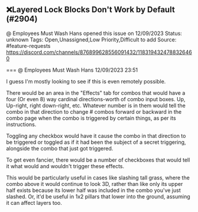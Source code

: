 ## ❌Layered Lock Blocks Don't Work by Default (#2904)
@ Employees Must Wash Hans opened this issue on 12/09/2023
Status: unknown
Tags: Open,Unassigned,Low Priority,Difficult to add
Source: #feature-requests https://discord.com/channels/876899628556091432/1183194324788326460


=== @ Employees Must Wash Hans 12/09/2023 23:51

I guess I'm mostly looking to see if this is even remotely possible.

There would be an area in the "Effects" tab for combos that would have a four (Or even 8) way cardinal directions-worth of combo input boxes.  Up, Up-right, right down-right, etc.   Whatever number is in them would tell the combo in that direction to change # combos forward or backward in the combo page when the combo is triggered by certain things, as per its instructions.

Toggling any checkbox would have it cause the combo in that direction to be triggered or toggled as if it had been the subject of a secret triggering, alongside the combo that just got triggered.

To get even fancier, there would be a number of checkboxes that would tell it what would and wouldn't trigger these effects.

This would be particularly  useful in cases like slashing tall grass, where the combo above it would continue to look 3D, rather than like only its upper half exists because its lower half was included in the combo you've just slashed.  Or, it'd be useful in 1x2 pillars that lower into the ground, assuming it can affect layers too.
